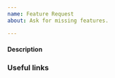 ```yaml
---
name: Feature Request
about: Ask for missing features.

---
```


#### Description
<!-- Please describe your use case, why you need this feature, and why this
feature is important for RTRlib. -->

### Useful links
<!-- Please include links to any documentation that you think is useful. -->

<!-- Thanks for contributing! -->

